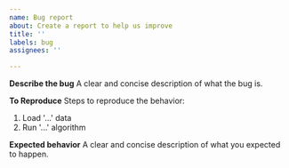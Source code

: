 ```yaml
---
name: Bug report
about: Create a report to help us improve
title: ''
labels: bug
assignees: ''

---
```


**Describe the bug**
A clear and concise description of what the bug is.

**To Reproduce**
Steps to reproduce the behavior:
1. Load '...' data
2. Run '...' algorithm

**Expected behavior**
A clear and concise description of what you expected to happen.
